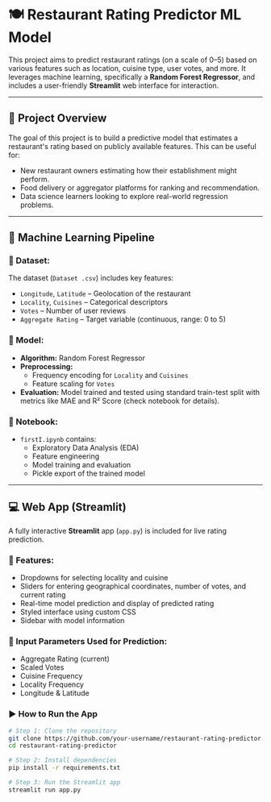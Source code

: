 # 🍽️ Restaurant Rating Predictor ML Model

This project aims to predict restaurant ratings (on a scale of 0–5) based on various features such as location, cuisine type, user votes, and more. It leverages machine learning, specifically a **Random Forest Regressor**, and includes a user-friendly **Streamlit** web interface for interaction.

---

## 📌 Project Overview

The goal of this project is to build a predictive model that estimates a restaurant's rating based on publicly available features. This can be useful for:
- New restaurant owners estimating how their establishment might perform.
- Food delivery or aggregator platforms for ranking and recommendation.
- Data science learners looking to explore real-world regression problems.

---

## 🧠 Machine Learning Pipeline

### 📁 Dataset:
The dataset (`Dataset .csv`) includes key features:
- `Longitude`, `Latitude` – Geolocation of the restaurant  
- `Locality`, `Cuisines` – Categorical descriptors  
- `Votes` – Number of user reviews  
- `Aggregate Rating` – Target variable (continuous, range: 0 to 5)  

### 🧪 Model:
- **Algorithm:** Random Forest Regressor  
- **Preprocessing:**
  - Frequency encoding for `Locality` and `Cuisines`
  - Feature scaling for `Votes`
- **Evaluation:** Model trained and tested using standard train-test split with metrics like MAE and R² Score (check notebook for details).

### 🧾 Notebook:
- `firstI.ipynb` contains:
  - Exploratory Data Analysis (EDA)
  - Feature engineering
  - Model training and evaluation
  - Pickle export of the trained model

---

## 💻 Web App (Streamlit)

A fully interactive **Streamlit** app (`app.py`) is included for live rating prediction.

### 🔧 Features:
- Dropdowns for selecting locality and cuisine
- Sliders for entering geographical coordinates, number of votes, and current rating
- Real-time model prediction and display of predicted rating
- Styled interface using custom CSS
- Sidebar with model information

### 🧠 Input Parameters Used for Prediction:
- Aggregate Rating (current)
- Scaled Votes
- Cuisine Frequency
- Locality Frequency
- Longitude & Latitude

### ▶️ How to Run the App

```bash
# Step 1: Clone the repository
git clone https://github.com/your-username/restaurant-rating-predictor.git
cd restaurant-rating-predictor

# Step 2: Install dependencies
pip install -r requirements.txt

# Step 3: Run the Streamlit app
streamlit run app.py
